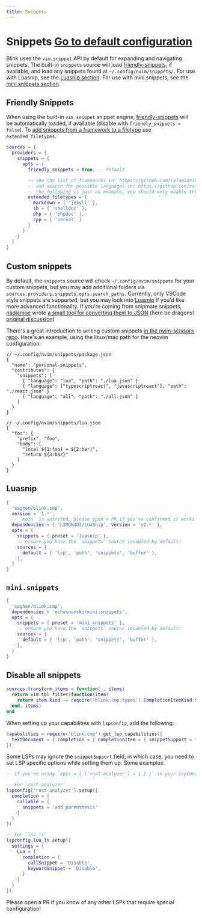 ```yaml
---
title: Snippets
---
```

# Snippets<!-- panvimdoc-ignore-start --> <Badge type="info"><a href="./reference#snippets">Go to default configuration</a></Badge><!-- panvimdoc-ignore-end -->

Blink uses the `vim.snippet` API by default for expanding and navigating snippets. The built-in `snippets` source will load [friendly-snippets](https://github.com/rafamadriz/friendly-snippets), if available, and load any snippets found at `~/.config/nvim/snippets/`. For use with Luasnip, see the [Luasnip section](#luasnip). For use with mini.snippets, see the [mini.snippets section](#mini-snippets).

## Friendly Snippets

When using the built-in `vim.snippet` snippet engine, [friendly-snippets](https://github.com/rafamadriz/friendly-snippets) will be automatically loaded, if available (disable with `friendly_snippets = false`). To [add snippets from a framework to a filetype](https://github.com/rafamadriz/friendly-snippets?tab=readme-ov-file#add-snippets-from-a-framework-to-a-filetype) use `extended_filetypes`.

```lua
sources = {
  providers = {
    snippets = {
      opts = {
        friendly_snippets = true, -- default

        -- see the list of frameworks in: https://github.com/rafamadriz/friendly-snippets/tree/main/snippets/frameworks
        -- and search for possible languages in: https://github.com/rafamadriz/friendly-snippets/blob/main/package.json
        -- the following is just an example, you should only enable the frameworks that you use
        extended_filetypes = {
          markdown = { 'jekyll' },
          sh = { 'shelldoc' },
          php = { 'phpdoc' },
          cpp = { 'unreal' }
        }
      }
    }
  }
}
```

## Custom snippets

By default, the `snippets` source will check `~/.config/nvim/snippets` for your custom snippets, but you may add additional folders via `sources.providers.snippets.opts.search_paths`. Currently, only VSCode style snippets are supported, but you may look into [Luasnip](https://github.com/L3MON4D3/LuaSnip) if you'd like more advanced functionality. If you're coming from snipmate snippets, [nadiamoe](https://github.com/nadiamoe) wrote [a small tool for converting them to JSON](https://github.com/nadiamoe/snipmate-to-json) (here be dragons! [original discussion](https://github.com/Saghen/blink.cmp/discussions/654#discussioncomment-12083447))

There's a great introduction to writing custom snippets [in the nvim-scissors repo](https://github.com/chrisgrieser/nvim-scissors?tab=readme-ov-file#cookbook--faq). Here's an example, using the linux/mac path for the neovim configuration:

```jsonc
// ~/.config/nvim/snippets/package.json
{
  "name": "personal-snippets",
  "contributes": {
    "snippets": [
      { "language": "lua", "path": "./lua.json" }
      { "language": ["typescriptreact", "javascriptreact"], "path": "./react.json" }
      { "language": "all", "path": "./all.json" }
    ]
  }
}
```

```jsonc
// ~/.config/nvim/snippets/lua.json
{
  "foo": {
    "prefix": "foo",
    "body": [
      "local ${1:foo} = ${2:bar}",
      "return ${3:baz}"
    ]
  }
}
```

## Luasnip

```lua
{
  'saghen/blink.cmp',
  version = '1.*',
  -- `main` is untested, please open a PR if you've confirmed it works as expected
  dependencies = { 'L3MON4D3/LuaSnip', version = 'v2.*' },
  opts = {
    snippets = { preset = 'luasnip' },
    -- ensure you have the `snippets` source (enabled by default)
    sources = {
      default = { 'lsp', 'path', 'snippets', 'buffer' },
    },
  }
}
```

## `mini.snippets`

```lua
{
  'saghen/blink.cmp',
  dependencies = 'echasnovski/mini.snippets',
  opts = {
    snippets = { preset = 'mini_snippets' },
    -- ensure you have the `snippets` source (enabled by default)
    sources = {
      default = { 'lsp', 'path', 'snippets', 'buffer' },
    },
  }
}
```

## Disable all snippets

```lua
sources.transform_items = function(_, items)
  return vim.tbl_filter(function(item)
    return item.kind ~= require('blink.cmp.types').CompletionItemKind.Snippet
  end, items)
end
```

When setting up your capabilities with `lspconfig`, add the following:

```lua
capabilities = require('blink.cmp').get_lsp_capabilities({
  textDocument = { completion = { completionItem = { snippetSupport = false } } },
})
```

Some LSPs may ignore the `snippetSupport` field, in which case, you need to set LSP specific options while setting them up. Some examples:

```lua
-- If you're using `opts = { ['rust-analyzer'] = { } }` in your lspconfig configuration, simply put these options in there instead

-- For `rust-analyzer`
lspconfig['rust-analyzer'].setup({
  completion = {
    callable = {
      snippets = 'add_parenthesis'
    }
  }
})

-- For `lua_ls`
lspconfig.lua_ls.setup({
  settings = {
    Lua = {
      completion = {
        callSnippet = 'Disable',
        keywordSnippet = 'Disable',
      }
    }
  }
})
```

Please open a PR if you know of any other LSPs that require special configuration!
